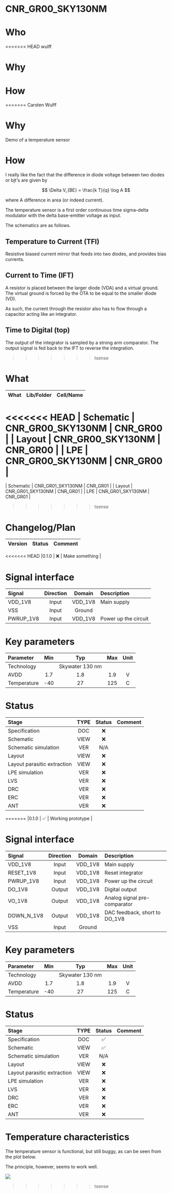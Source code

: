 
# CNR_GR00_SKY130NM

# Who
<<<<<<< HEAD
wulff

# Why
 <explain why you made this module>

# How
 <explain short how you made this module>
=======
Carsten Wulff 

# Why
Demo of a temperature sensor

# How
I really like the fact that the difference in diode voltage between two diodes
or bjt's are given by 
 
$$ \Delta V_{BE} = \frac{k T}{q} \log A $$
 
where A difference in area (or indeed current).
 
The temperature sensor is a first order continuous time sigma-delta
modulator with the delta base-emitter voltage as input.

The schematics are as follows.
 
## Temperature to Current (TFI)

Resistive biased current mirror that feeds into two diodes, and provides bias
currents.

## Current to Time (IFT)

A resistor is placed between the larger diode (VDA) and a virtual ground. The
virtual ground is forced by the OTA to be equal to the smaller diode (VD). 

As such, the current through the resistor also has to flow through a capacitor
acting like an integrator.

## Time to Digital (top)

The output of the integrator is sampled by a strong arm comparator. The output
signal is fed back to the IFT to reverse the integration.

>>>>>>> tsense


# What

| What            | Lib/Folder       | Cell/Name |
| :-              | :-:              | :-:       |
<<<<<<< HEAD
| Schematic       | CNR_GR00_SKY130NM | CNR_GR00 |
| Layout          | CNR_GR00_SKY130NM | CNR_GR00 |
| LPE             | CNR_GR00_SKY130NM | CNR_GR00 |
=======
| Schematic       | CNR_GR01_SKY130NM | CNR_GR01 |
| Layout          | CNR_GR01_SKY130NM | CNR_GR01 |
| LPE             | CNR_GR01_SKY130NM | CNR_GR01 |
>>>>>>> tsense


# Changelog/Plan
| Version | Status | Comment|
| :-| :-| :-|
<<<<<<< HEAD
|0.1.0 | :x: | Make something |


# Signal interface
| Signal       | Direction | Domain  | Description                               |
| :---         | :---:     | :---:   | :---                                      |
| VDD_1V8         | Input     | VDD_1V8 | Main supply                               |
| VSS         | Input     | Ground  |                                           |
| PWRUP_1V8     | Input    | VDD_1V8 | Power up the circuit                       |


# Key parameters
| Parameter           | Min     | Typ           | Max     | Unit  |
| :---                | :-:     | :-:           | :-:     | :---: |
| Technology          |         | Skywater 130 nm |         |       |
| AVDD                | 1.7    | 1.8           | 1.9    | V     |
| Temperature         | -40     | 27            | 125     | C     |


# Status

| Stage                       | TYPE | Status | Comment                        |
| :---                        | :-:  | :---:  | :--:                           |
| Specification               | DOC  | :x:    |                                |
| Schematic                   | VIEW | :x:    |                                |
| Schematic simulation        | VER  | N/A    |                                |
| Layout                      | VIEW | :x:    |                                |
| Layout parasitic extraction | VIEW | :x:    |                                |
| LPE simulation              | VER  | :x:    |                                |
| LVS                         | VER  | :x:    |                                |
| DRC                         | VER  | :x:    |                                |
| ERC                         | VER  | :x:    |                                |
| ANT                         | VER  | :x:    |                                |
=======
|0.1.0 | :white_check_mark: | Working prototype |


# Signal interface
| Signal     | Direction | Domain  | Description                   |
|:-----------|:---------:|:-------:|:------------------------------|
| VDD_1V8    | Input     | VDD_1V8 | Main supply                   |
| RESET_1V8  | Input     | VDD_1V8 | Reset integrator              |
| PWRUP_1V8  | Input     | VDD_1V8 | Power up the circuit          |
| DO_1V8     | Output    | VDD_1V8 | Digital output                |
| VO_1V8     | Output    | VDD_1V8 | Analog signal pre-comparator  |
| DOWN_N_1V8 | Output    | VDD_1V8 | DAC feedback, short to DO_1V8 |
| VSS        | Input     | Ground  |                               |



# Key parameters
| Parameter   | Min | Typ             | Max | Unit |
|:------------|:---:|:---------------:|:---:|:----:|
| Technology  |     | Skywater 130 nm |     |      |
| AVDD        | 1.7 | 1.8             | 1.9 | V    |
| Temperature | -40 | 27              | 125 | C    |

    
# Status

| Stage                       | TYPE | Status             | Comment |
|:----------------------------|:----:|:------------------:|:-------:|
| Specification               | DOC  | :white_check_mark: |         |
| Schematic                   | VIEW | :white_check_mark: |         |
| Schematic simulation        | VER  | N/A                |         |
| Layout                      | VIEW | :x:                |         |
| Layout parasitic extraction | VIEW | :x:                |         |
| LPE simulation              | VER  | :x:                |         |
| LVS                         | VER  | :x:                |         |
| DRC                         | VER  | :x:                |         |
| ERC                         | VER  | :x:                |         |
| ANT                         | VER  | :x:                |         |



# Temperature characteristics

The temperature sensor is functional, but still buggy, as can be seen from the plot below.

The principle, however, seems to work well.


![](temp.svg)
>>>>>>> tsense
